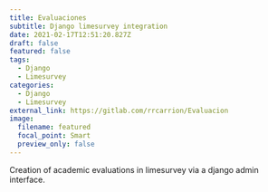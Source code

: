 ```yaml
---
title: Evaluaciones
subtitle: Django limesurvey integration
date: 2021-02-17T12:51:20.827Z
draft: false
featured: false
tags:
  - Django
  - Limesurvey
categories:
  - Django
  - Limesurvey
external_link: https://gitlab.com/rrcarrion/Evaluacion
image:
  filename: featured
  focal_point: Smart
  preview_only: false
---
```

Creation of academic evaluations in limesurvey via a django admin interface.